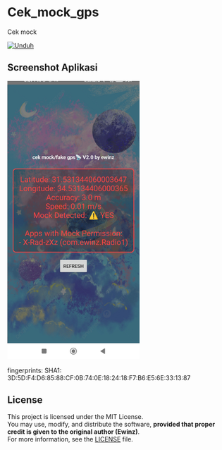 # Cek_mock_gps
Cek mock


[![Unduh](https://img.shields.io/badge/Unduh-APK-green?logo=android)](https://github.com/ewinz19/Cek_mock_gps/releases/download/mock/cek-mockbyEwinzV2.apk)

<h2>Screenshot Aplikasi</h2>
<img src="https://raw.githubusercontent.com/ewinz19/Cek_mock_gps/main/Images/screenshot.jpg" alt="Tampilan Aplikasi" width="300"/>

fingerprints:
         SHA1: 3D:5D:F4:D6:85:88:CF:0B:74:0E:18:24:18:F7:B6:E5:6E:33:13:87

## License

This project is licensed under the MIT License.  
You may use, modify, and distribute the software, **provided that proper credit is given to the original author (Ewinz)**.  
For more information, see the [LICENSE](./LICENSE) file.
